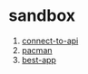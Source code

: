 # sandbox

<ol>
  <li>
    <a href="https://yurifyodorov.github.io/sandbox/connect-to-api/">connect-to-api</a>
  </li>
  <li>
    <a href="https://yurifyodorov.github.io/sandbox/pacman/">pacman</a>
  </li>
  <li>
    <a href="https://yurifyodorov.github.io/sandbox/best-app/">best-app</a>
  </li>
</ol>
